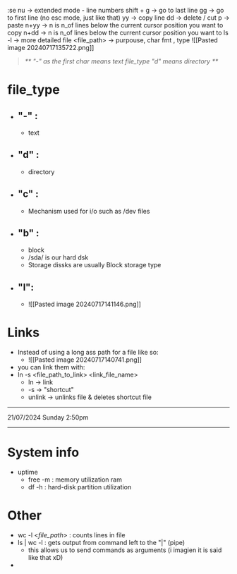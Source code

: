 :se nu 	->		extended mode - line numbers
shift + g 	->		go to last line
gg 		->		go to first line (no esc mode, just like that)
yy		->		copy line
dd		->		delete / cut
p		->		paste
n+yy	->		n is n_of lines below the current cursor position you want to copy
n+dd	->		n is n_of lines below the current cursor position you want to 
ls -l -> more detailed 
file <file_path> -> purpouse, char fmt , type
![[Pasted image 20240717135722.png]]
>_**
>"-" as the first char means text file_type
>"d" means directory
> **_

# file_type
- ## "-" :
	- text
- ## "d" :
	- directory
- ## "c" :
	- Mechanism used for i/o such as /dev files
- ## "b" :
	- block
	- /sda/ is our hard dsk
	- Storage dissks are usually Block storage type
- ## "l":
	- ![[Pasted image 20240717141146.png]]
# Links
- Instead of using a long ass path for a file like so:
	- ![[Pasted image 20240717140741.png]]
- you can link them with:
- ln -s <file_path_to_link> <link_file_name>
	- ln -> link
	- -s -> "shortcut"
	- unlink -> unlinks file & deletes shortcut file 

---

21/07/2024 Sunday 2:50pm

---
# System info
- uptime
	- free -m : memory utilization ram
	- df -h : hard-disk partition utilization

# Other
- wc -l <_file_path_> : counts lines in file
- ls | wc -l : gets output from command left to the  "|" (pipe)
	- this allows us to send commands as arguments (i imagien it is said like that xD)
-
